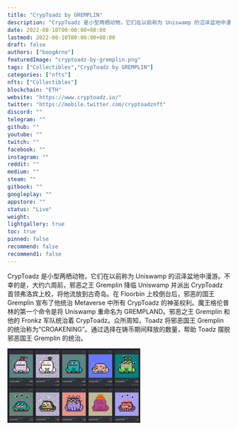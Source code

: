 ```yaml
---
title: "CrypToadz by GREMPLIN"
description: "CrypToadz 是小型两栖动物，它们在以前称为 Uniswamp 的沼泽盆地中漫游。"
date: 2022-08-10T00:00:00+08:00
lastmod: 2022-08-10T00:00:00+08:00
draft: false
authors: ["boogArno"]
featuredImage: "cryptoadz-by-gremplin.png"
tags: ["Collectibles","CrypToadz by GREMPLIN"]
categories: ["nfts"]
nfts: ["Collectibles"]
blockchain: "ETH"
website: "https://www.cryptoadz.io/"
twitter: "https://mobile.twitter.com/cryptoadznft"
discord: ""
telegram: ""
github: ""
youtube: ""
twitch: ""
facebook: ""
instagram: ""
reddit: ""
medium: ""
steam: ""
gitbook: ""
googleplay: ""
appstore: ""
status: "Live"
weight: 
lightgallery: true
toc: true
pinned: false
recommend: false
recommend1: false
---
```

<p>CrypToadz 是小型两栖动物，它们在以前称为 Uniswamp 的沼泽盆地中漫游。不幸的是，大约六周前，邪恶之王 Gremplin 降临 Uniswamp 并派出 CrypToadz 首领弗洛宾上校，将他流放到古奇岛。在 Floorbin 上校倒台后，邪恶的国王 Gremplin 宣布了他统治 Metaverse 中所有 CrypToadz 的神圣权利。魔王格伦普林的第一个命令是将 Uniswamp 重命名为 GREMPLAND。邪恶之王 Gremplin 和他的 Fronkz 军队统治着 CrypToadz。众所周知，Toadz 将邪恶国王 Gremplin 的统治称为“CROAKENING”。通过选择在铸币期间释放的数量，帮助 Toadz 摆脱邪恶国王 Gremplin 的统治。</p>

![下载](下载.jpg)
